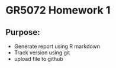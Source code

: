 # GR5072 Homework 1

## Purpose: 

- Generate report using R markdown
- Track version using git
- upload file to github